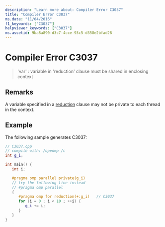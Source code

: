```yaml
---
description: "Learn more about: Compiler Error C3037"
title: "Compiler Error C3037"
ms.date: "11/04/2016"
f1_keywords: ["C3037"]
helpviewer_keywords: ["C3037"]
ms.assetid: 9ba8a890-d3c7-4cce-93c5-d358e2bfad28
---
```

# Compiler Error C3037

> 'var' : variable in 'reduction' clause must be shared in enclosing context

## Remarks

A variable specified in a [reduction](../../parallel/openmp/reference/openmp-clauses.md#reduction) clause may not be private to each thread in the context.

## Example

The following sample generates C3037:

```cpp
// C3037.cpp
// compile with: /openmp /c
int g_i;

int main() {
   int i;

   #pragma omp parallel private(g_i)
   // try the following line instead
   // #pragma omp parallel
   {
      #pragma omp for reduction(+:g_i)   // C3037
      for (i = 0 ; i < 10 ; ++i) {
         g_i += i;
      }
   }
}
```
